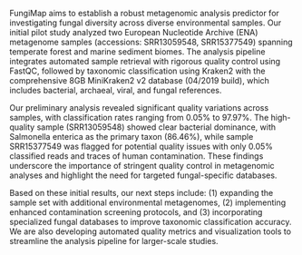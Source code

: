 FungiMap aims to establish a robust metagenomic analysis predictor for investigating fungal diversity across diverse environmental samples. Our initial pilot study analyzed two European Nucleotide Archive (ENA) metagenome samples (accessions: SRR13059548, SRR15377549) spanning temperate forest and marine sediment biomes. The analysis pipeline integrates automated sample retrieval with rigorous quality control using FastQC, followed by taxonomic classification using Kraken2 with the comprehensive 8GB MiniKraken2 v2 database (04/2019 build), which includes bacterial, archaeal, viral, and fungal references.

Our preliminary analysis revealed significant quality variations across samples, with classification rates ranging from 0.05% to 97.97%. The high-quality sample (SRR13059548) showed clear bacterial dominance, with Salmonella enterica as the primary taxon (86.46%), while sample SRR15377549 was flagged for potential quality issues with only 0.05% classified reads and traces of human contamination. These findings underscore the importance of stringent quality control in metagenomic analyses and highlight the need for targeted fungal-specific databases.

Based on these initial results, our next steps include: (1) expanding the sample set with additional environmental metagenomes, (2) implementing enhanced contamination screening protocols, and (3) incorporating specialized fungal databases to improve taxonomic classification accuracy. We are also developing automated quality metrics and visualization tools to streamline the analysis pipeline for larger-scale studies.
